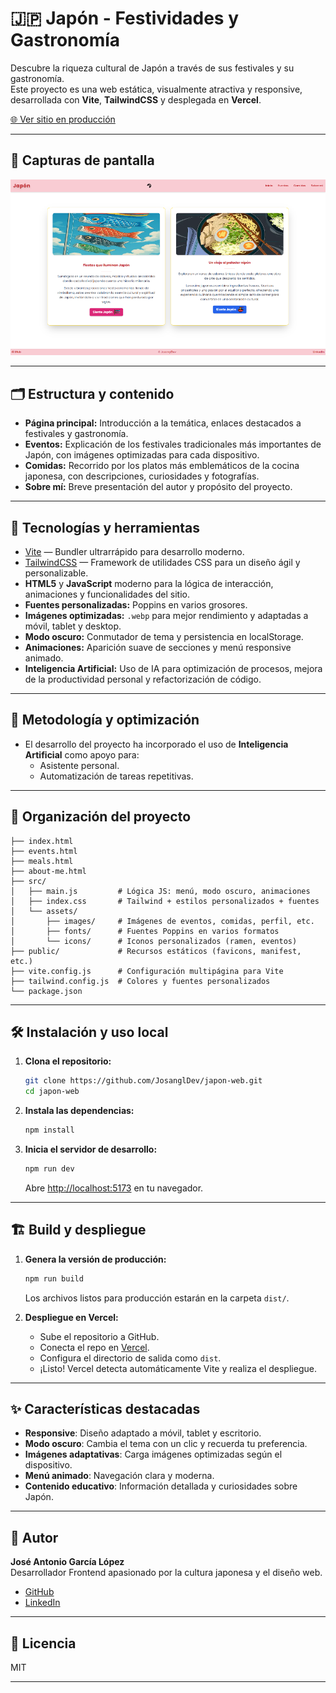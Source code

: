 # 🇯🇵 Japón - Festividades y Gastronomía

Descubre la riqueza cultural de Japón a través de sus festivales y su gastronomía.  
Este proyecto es una web estática, visualmente atractiva y responsive, desarrollada con **Vite**, **TailwindCSS** y desplegada en **Vercel**.

[🌐 Ver sitio en producción](https://japon-web.vercel.app/)

---

## 📸 Capturas de pantalla

![Captura de pantalla de la página principal](docs/screenshot-home.png)

---

## 🗂️ Estructura y contenido

- **Página principal:** Introducción a la temática, enlaces destacados a festivales y gastronomía.
- **Eventos:** Explicación de los festivales tradicionales más importantes de Japón, con imágenes optimizadas para cada dispositivo.
- **Comidas:** Recorrido por los platos más emblemáticos de la cocina japonesa, con descripciones, curiosidades y fotografías.
- **Sobre mí:** Breve presentación del autor y propósito del proyecto.

---

## 🚀 Tecnologías y herramientas

- [Vite](https://vitejs.dev/) — Bundler ultrarrápido para desarrollo moderno.
- [TailwindCSS](https://tailwindcss.com/) — Framework de utilidades CSS para un diseño ágil y personalizable.
- **HTML5** y **JavaScript** moderno para la lógica de interacción, animaciones y funcionalidades del sitio.
- **Fuentes personalizadas:** Poppins en varios grosores.
- **Imágenes optimizadas:** `.webp` para mejor rendimiento y adaptadas a móvil, tablet y desktop.
- **Modo oscuro:** Conmutador de tema y persistencia en localStorage.
- **Animaciones:** Aparición suave de secciones y menú responsive animado.
- **Inteligencia Artificial:** Uso de IA para optimización de procesos, mejora de la productividad personal y refactorización de código.

---

## 🧠 Metodología y optimización

- El desarrollo del proyecto ha incorporado el uso de **Inteligencia Artificial** como apoyo para:
  - Asistente personal.
  - Automatización de tareas repetitivas.


---

## 📁 Organización del proyecto

```
├── index.html
├── events.html
├── meals.html
├── about-me.html
├── src/
│   ├── main.js         # Lógica JS: menú, modo oscuro, animaciones
│   ├── index.css       # Tailwind + estilos personalizados + fuentes
│   └── assets/
│       ├── images/     # Imágenes de eventos, comidas, perfil, etc.
│       ├── fonts/      # Fuentes Poppins en varios formatos
│       └── icons/      # Iconos personalizados (ramen, eventos)
├── public/             # Recursos estáticos (favicons, manifest, etc.)
├── vite.config.js      # Configuración multipágina para Vite
├── tailwind.config.js  # Colores y fuentes personalizados
└── package.json
```

---

## 🛠️ Instalación y uso local

1. **Clona el repositorio:**
   ```bash
   git clone https://github.com/JosanglDev/japon-web.git
   cd japon-web
   ```

2. **Instala las dependencias:**
   ```bash
   npm install
   ```

3. **Inicia el servidor de desarrollo:**
   ```bash
   npm run dev
   ```
   Abre [http://localhost:5173](http://localhost:5173) en tu navegador.

---

## 🏗️ Build y despliegue

1. **Genera la versión de producción:**
   ```bash
   npm run build
   ```
   Los archivos listos para producción estarán en la carpeta `dist/`.

2. **Despliegue en Vercel:**
   - Sube el repositorio a GitHub.
   - Conecta el repo en [Vercel](https://vercel.com/).
   - Configura el directorio de salida como `dist`.
   - ¡Listo! Vercel detecta automáticamente Vite y realiza el despliegue.

---

## ✨ Características destacadas

- **Responsive**: Diseño adaptado a móvil, tablet y escritorio.
- **Modo oscuro**: Cambia el tema con un clic y recuerda tu preferencia.
- **Imágenes adaptativas**: Carga imágenes optimizadas según el dispositivo.
- **Menú animado**: Navegación clara y moderna.
- **Contenido educativo**: Información detallada y curiosidades sobre Japón.

---

## 👤 Autor

**José Antonio García López**  
Desarrollador Frontend apasionado por la cultura japonesa y el diseño web.

- [GitHub](https://github.com/JosanglDev)
- [LinkedIn](https://www.linkedin.com/in/jos%C3%A9-antonio-garc%C3%ADa-l%C3%B3pez-4ba263347/)

---

## 📄 Licencia

MIT

---
